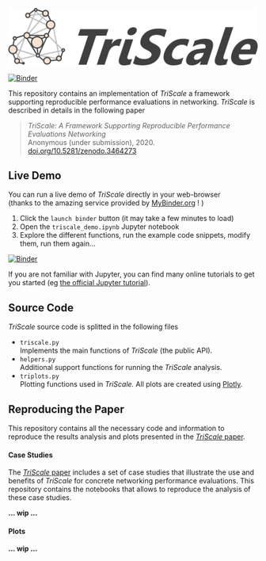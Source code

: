 ![TriScale_logo](triscale_logo.svg)

[![Binder](https://mybinder.org/badge_logo.svg)](https://mybinder.org/v2/gh/TriScale-Anon/triscale/master)

This repository contains an implementation of _TriScale_ a framework supporting reproducible performance evaluations in networking. _TriScale_ is described in details in the following paper
> _TriScale: A Framework Supporting Reproducible Performance Evaluations Networking_  
Anonymous (under submission), 2020.  
[doi.org/10.5281/zenodo.3464273](https://doi.org/10.5281/zenodo.3464273)

## Live Demo
You can run a live demo of _TriScale_ directly in your web-browser  
(thanks to the amazing service provided by [MyBinder.org](https://mybinder.org/) ! )
1. Click the `launch binder` button (it may take a few minutes to load)
2. Open the `triscale_demo.ipynb` Jupyter notebook
3. Explore the different functions, run the example code snippets, modify them, run them again...

[![Binder](https://mybinder.org/badge_logo.svg)](https://mybinder.org/v2/gh/TriScale-Anon/triscale/master)

If you are not familiar with Jupyter, you can find many online tutorials to get you started (eg [the official Jupyter tutorial](https://jupyter-notebook.readthedocs.io/en/stable/notebook.html)).

## Source Code
_TriScale_ source code is splitted in the following files
- `triscale.py`  
Implements the main functions of _TriScale_ (the public API).
- `helpers.py`  
Additional support functions for running the _TriScale_ analysis.
- `triplots.py`  
Plotting functions used in _TriScale._ All plots are created using [Plotly](https://github.com/plotly/plotly.py).

## Reproducing the Paper

This repository contains all the necessary code and information to reproduce the results analysis and plots presented in the [_TriScale_ paper](https://doi.org/10.5281/zenodo.3464273).

#### Case Studies

The [_TriScale_ paper](https://doi.org/10.5281/zenodo.3464273) includes a set of case studies that illustrate the use and benefits of _TriScale_ for concrete networking performance evaluations.
This repository contains the notebooks that allows to reproduce the analysis of these case studies.

**... wip ...**

#### Plots

**... wip ...**
